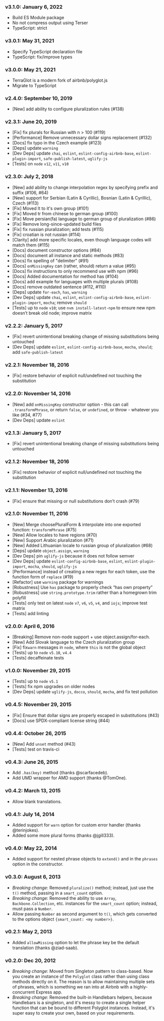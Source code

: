 ### v3.1.0: January 6, 2022

- Build ES Module package
- No not compress output using Terser
- TypeScript: strict

### v3.0.1: May 31, 2021

- Specify TypeScript declaration file
- TypeScript: fix/improve types

### v3.0.0: May 21, 2021

- TerraGlot is a modern fork of airbnb/polyglot.js
- Migrate to TypeScript

### v2.4.0: September 10, 2019

- [New] add ability to configure pluralization rules (#138)

### v2.3.1: June 20, 2019

- [Fix] fix plurals for Russian with n > 100 (#119)
- [Performance] Remove unnecessary dollar signs replacement (#132)
- [Docs] fix typo in the Czech example (#123)
- [Deps] update `warning`
- [Dev Deps] update `chai`, `eslint`, `eslint-config-airbnb-base`, `eslint-plugin-import`, `safe-publish-latest`, `uglify-js`
- [Tests] on `node` `v12`, `v11`, `v10`

### v2.3.0: July 2, 2018

- [New] add ability to change interpolation regex by specifying prefix and suffix (#106, #64)
- [New] support for Serbian (Latin & Cyrillic), Bosnian (Latin & Cyrillic), Czech (#113)
- [Fix] Moved lt to it's own group (#101)
- [Fix] Moved tr from chinese to german group (#100)
- [Fix] Move persian(fa) language to german group of pluralization (#86)
- [Fix] Remove long-since-updated build files
- [Fix] fix russian pluralization; add tests (#115)
- [Fix] croatian is not russian (#114)
- [Clarity] add more specific locales, even though language codes will match them (#115)
- [Docs] document constructor options (#84)
- [Docs] document all instance and static methods (#83)
- [Docs] fix spelling of "delimiter" (#91)
- [Docs] `onMissingKey` can (rather, should) return a value (#95)
- [Docs] fix instructions to only recommend use with npm (#96)
- [Docs] Added documentation for method has (#104)
- [Docs] add example for languages with multiple plurals (#108)
- [Docs] remove outdated sentence (#112, #110)
- [Deps] update `for-each`, `has`, `warning`
- [Dev Deps] update `chai`, `eslint`, `eslint-config-airbnb-base`, `eslint-plugin-import`, `mocha`; remove `should`
- [Tests] up to `node` `v10`; use `nvm install-latest-npm` to ensure new npm doesn’t break old node; improve matrix

### v2.2.2: January 5, 2017

- [Fix] revert unintentional breaking change of missing substitutions being untouched
- [Dev Deps] update `eslint`, `eslint-config-airbnb-base`, `mocha`, `should`; add `safe-publish-latest`

### v2.2.1: November 18, 2016

- [Fix] restore behavior of explicit null/undefined not touching the substitution

### v2.2.0: November 14, 2016

- [New] add `onMissingKey` constructor option - this can call `.transformPhrase`, or return `false`, or `undefined`, or throw - whatever you like (#34, #77)
- [Dev Deps] update `eslint`

### v2.1.3: January 5, 2017

- [Fix] revert unintentional breaking change of missing substitutions being untouched

### v2.1.2: November 18, 2016

- [Fix] restore behavior of explicit null/undefined not touching the substitution

### v2.1.1: November 13, 2016

- [Fix] ensure that missing or null substitutions don’t crash (#79)

### v2.1.0: November 11, 2016

- [New] Merge choosePluralForm & interpolate into one exported function: `transformPhrase` (#75)
- [New] Allow locales to have regions (#70)
- [New] Support Arabic pluralization (#71)
- [New] Added Lithuanian locale to russian group of pluralization (#68)
- [Deps] update `object.assign`, `warning`
- [Dev Deps] pin `uglify-js` because it does not follow semver
- [Dev Deps] update `eslint-config-airbnb-base`, `eslint`, `eslint-plugin-import`, `mocha`, `should`, `uglify-js`
- [Performance] instead of creating a new regex for each token, use the function form of `replace` (#19)
- [Refactor] use `warning` package for warnings
- [Robustness] Use `has` package to properly check “has own property”
- [Robustness] use `string.prototype.trim` rather than a homegrown trim polyfill
- [Tests] only test on latest `node` `v7`, `v6`, `v5`, `v4`, and `iojs`; improve test matrix
- [Tests] add linting

### v2.0.0: April 6, 2016

- [Breaking] Remove non-node support + use object.assign/for-each.
- [New] Add Slovak language to the Czech pluralization group
- [Fix] fix`warn` messages in `node`, where `this` is not the global object
- [Tests] up to `node` `v5.10`, `v4.4`
- [Tests] decaffeinate tests

### v1.0.0: November 29, 2015

- [Tests] up to `node` `v5.1`
- [Tests] fix npm upgrades on older nodes
- [Dev Deps] update `uglify-js`, `docco`, `should`, `mocha`, and fix test pollution

### v0.4.5: November 29, 2015

- [Fix] Ensure that dollar signs are properly escaped in substitutions (#43)
- [Docs] use SPDX-compliant license string (#44)

### v0.4.4: October 26, 2015

- [New] Add `unset` method (#43)
- [Tests] test on travis-ci

### v0.4.3: June 26, 2015

- Add `.has(key)` method (thanks @scarfacedeb).
- Add UMD wrapper for AMD support (thanks @TomOne).

### v0.4.2: March 13, 2015

- Allow blank translations.

### v0.4.1: July 14, 2014

- Added support for `warn` option for custom error handler (thanks @terinjokes).
- Added some more plural forms (thanks @jgill333).

### v0.4.0: May 22, 2014

- Added support for nested phrase objects to `extend()` and in the `phrases` option in the constructor.

### v0.3.0: August 6, 2013

- _Breaking change_: Removed `pluralize()` method; instead, just use the `t()` method, passing in a `smart_count` option.
- _Breaking change_: Removed the ability to use `Array`, `Backbone.Collection`, etc. instances for the `smart_count` option; instead, must pass a `Number`.
- Allow passing `Number` as second argument to `t()`, which gets converted to the options object `{smart_count: <my number>}`.

### v0.2.1: May 2, 2013

- Added `allowMissing` option to let the phrase key be the default translation (thanks @ziad-saab).

### v0.2.0: Dec 20, 2012

- _Breaking change_: Moved from Singleton pattern to class-based. Now you create an instance of the `Polyglot` class rather than using class methods directly on it. The reason is to allow maintaining multiple sets of phrases, which is something we ran into at Airbnb with a highly-concurrent Express app.
- _Breaking change_: Removed the built-in Handlebars helpers, because Handlebars is a singleton, and it's messy to create a single helper function that can be bound to different Polyglot instances. Instead, it's super easy to create your own, based on your requirements.
